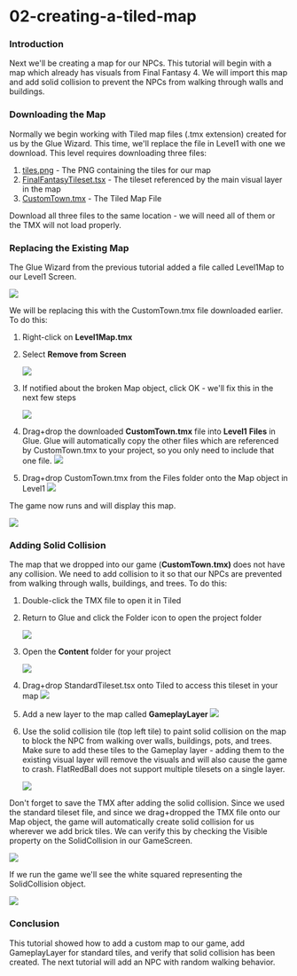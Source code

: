 # 02-creating-a-tiled-map

### Introduction

Next we'll be creating a map for our NPCs. This tutorial will begin with a map which already has visuals from Final Fantasy 4. We will import this map and add solid collision to prevent the NPCs from walking through walls and buildings.

### Downloading the Map

Normally we begin working with Tiled map files (.tmx extension) created for us by the Glue Wizard. This time, we'll replace the file in Level1 with one we download. This level requires downloading three files:

1. [tiles.png](https://github.com/vchelaru/FlatRedBall/blob/NetStandard/Samples/FinalFantasy2/tiles.png?raw=true) - The PNG containing the tiles for our map
2. [FinalFantasyTileset.tsx](https://raw.githubusercontent.com/vchelaru/FlatRedBall/NetStandard/Samples/FinalFantasy2/FinalFantasyTileset.tsx) - The tileset referenced by the main visual layer in the map
3. [CustomTown.tmx](https://raw.githubusercontent.com/vchelaru/FlatRedBall/NetStandard/Samples/FinalFantasy2/CustomTown.tmx) - The Tiled Map File

Download all three files to the same location - we will need all of them or the TMX will not load properly.

### Replacing the Existing Map

The Glue Wizard from the previous tutorial added a file called Level1Map to our Level1 Screen.

![](../../../../media/2021-03-img\_6057aada391cc.png)

We will be replacing this with the CustomTown.tmx file downloaded earlier. To do this:

1. Right-click on **Level1Map.tmx**
2.  Select **Remove from Screen**

    ![](../../../../media/2021-03-img\_6057ab34b61e4.png)
3.  If notified about the broken Map object, click OK - we'll fix this in the next few steps

    ![](../../../../media/2021-03-img\_6057ab79561f1.png)
4. Drag+drop the downloaded **CustomTown.tmx** file into **Level1** **Files** in Glue. Glue will automatically copy the other files which are referenced by CustomTown.tmx to your project, so you only need to include that one file. [![](../../../../media/2021-03-2021\_March\_21\_142825.gif)](../../../../media/2021-03-2021\_March\_21\_142825.gif)
5. Drag+drop CustomTown.tmx from the Files folder onto the Map object in Level1 [![](../../../../media/2021-03-2021\_March\_21\_141127.gif)](../../../../media/2021-03-2021\_March\_21\_141127.gif)

The game now runs and will display this map.

![](../../../../media/2021-03-img\_6057ac52c97e4.png)

### Adding Solid Collision

The map that we dropped into our game (**CustomTown.tmx)** does not have any collision. We need to add collision to it so that our NPCs are prevented from walking through walls, buildings, and trees. To do this:

1. Double-click the TMX file to open it in Tiled
2.  Return to Glue and click the Folder icon to open the project folder

    ![](../../../../media/2021-03-img\_6057adfc033c6.png)
3.  Open the **Content** folder for your project

    ![](../../../../media/2021-03-img\_6057ae385faf8.png)
4. Drag+drop StandardTileset.tsx onto Tiled to access this tileset in your map [![](../../../../media/2021-03-2021\_March\_21\_140637.gif)](../../../../media/2021-03-2021\_March\_21\_140637.gif)
5. Add a new layer to the map called **GameplayLayer** [![](../../../../media/2021-03-2021\_March\_21\_144339.gif)](../../../../media/2021-03-2021\_March\_21\_144339.gif)
6.  Use the solid collision tile (top left tile) to paint solid collision on the map to block the NPC from walking over walls, buildings, pots, and trees. Make sure to add these tiles to the Gameplay layer - adding them to the existing visual layer will remove the visuals and will also cause the game to crash. FlatRedBall does not support multiple tilesets on a single layer.

    ![](../../../../media/2021-03-img\_6057afb736a34.png)

Don't forget to save the TMX after adding the solid collision. Since we used the standard tileset file, and since we drag+dropped the TMX file onto our Map object, the game will automatically create solid collision for us wherever we add brick tiles. We can verify this by checking the Visible property on the SolidCollision in our GameScreen.

![](../../../../media/2021-03-img\_6057b0a3b822e.png)

If we run the game we'll see the white squared representing the SolidCollision object.

![](../../../../media/2021-03-img\_6057b0c8de3cc.png)

### Conclusion

This tutorial showed how to add a custom map to our game, add GameplayLayer for standard tiles, and verify that solid collision has been created. The next tutorial will add an NPC with random walking behavior. &#x20;
